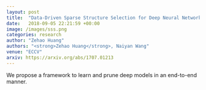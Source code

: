 ```yaml
---
layout: post
title:  "Data-Driven Sparse Structure Selection for Deep Neural Networks"
date:   2018-09-05 22:21:59 +00:00
image: /images/sss.png
categories: research
author: "Zehao Huang"
authors: "<strong>Zehao Huang</strong>, Naiyan Wang"
venue: "ECCV"
arxiv: https://arxiv.org/abs/1707.01213
---
```

We propose a framework to learn and prune deep models in an end-to-end manner.